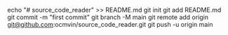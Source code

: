 echo "# source_code_reader" >> README.md
git init
git add README.md
git commit -m "first commit"
git branch -M main
git remote add origin git@github.com:ocmvin/source_code_reader.git
git push -u origin main